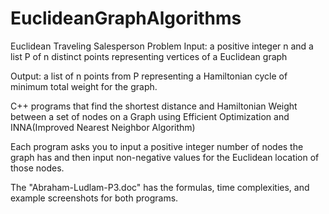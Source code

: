# EuclideanGraphAlgorithms

Euclidean Traveling Salesperson Problem
Input: a positive integer n and a list P of n distinct points representing vertices of a Euclidean graph

Output: a list of n points from P representing a Hamiltonian cycle of minimum total weight for the graph.

C++ programs that find the shortest distance and Hamiltonian Weight between a set of nodes on a Graph using Efficient Optimization and INNA(Improved Nearest Neighbor Algorithm)

Each program asks you to input a positive integer number of nodes the graph has and then input non-negative values for the Euclidean location of those nodes.

The "Abraham-Ludlam-P3.doc" has the formulas, time complexities, and example screenshots for both programs.
